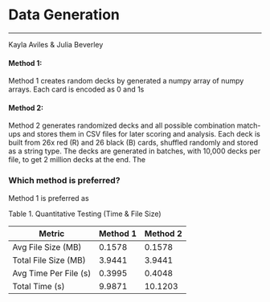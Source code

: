 # Data Generation
---
Kayla Aviles & Julia Beverley


#### Method 1:
Method 1 creates random decks by generated a numpy array of numpy arrays. Each card is encoded as 0 and 1s


#### Method 2:
Method 2 generates randomized decks and all possible combination match-ups and stores them in CSV files for later scoring and analysis. Each deck is built from 26x red (R) and 26 black (B) cards, shuffled randomly and stored as a string type. The decks are generated in batches, with 10,000 decks per file, to get 2 million decks at the end. The 


### Which method is preferred?
Method 1 is preferred as 


Table 1. Quantitative Testing (Time & File Size)

| Metric                | Method 1 | Method 2 |
| --------------------- | -------- | -------- |
| Avg File Size (MB)    | 0.1578   | 0.1578   |
| Total File Size (MB)  | 3.9441   | 3.9441   |
| Avg Time Per File (s) | 0.3995   | 0.4048   |
| Total Time (s)        | 9.9871   | 10.1203  |
